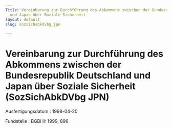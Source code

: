 ```yaml
---
Title: Vereinbarung zur Durchführung des Abkommens zwischen der Bundesrepublik Deutschland
  und Japan über Soziale Sicherheit
layout: default
slug: sozsichabkdvbg_jpn

---
```


# Vereinbarung zur Durchführung des Abkommens zwischen der Bundesrepublik Deutschland und Japan über Soziale Sicherheit (SozSichAbkDVbg JPN)

Ausfertigungsdatum
:   1998-04-20

Fundstelle
:   BGBl II: 1999, 896

